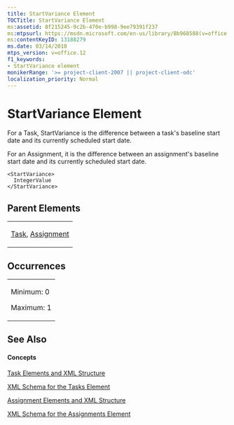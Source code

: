 ```yaml
---
title: StartVariance Element
TOCTitle: StartVariance Element
ms:assetid: 8f215245-9c2b-470e-b998-9ee79391f237
ms:mtpsurl: https://msdn.microsoft.com/en-us/library/Bb968588(v=office.12)
ms:contentKeyID: 13188279
ms.date: 03/14/2018
mtps_version: v=office.12
f1_keywords:
- StartVariance element
monikerRange: '>= project-client-2007 || project-client-odc'
localization_priority: Normal
---
```


# StartVariance Element




For a Task, StartVariance is the difference between a task's baseline start date and its currently scheduled start date.

For an Assignment, it is the difference between an assignment's baseline start date and its currently scheduled start date.

    <StartVariance>
      IntegerValue
    </StartVariance>

## Parent Elements

<table>
<colgroup>
<col style="width: 100%" />
</colgroup>
<tbody>
<tr class="odd">
<td><p><a href="task-element.md">Task</a>, <a href="assignment-element.md">Assignment</a></p></td>
</tr>
</tbody>
</table>

## Occurrences

<table>
<colgroup>
<col style="width: 100%" />
</colgroup>
<tbody>
<tr class="odd">
<td><p>Minimum: 0</p>
<p>Maximum: 1</p></td>
</tr>
</tbody>
</table>

## See Also

#### Concepts

[Task Elements and XML Structure](task-elements-and-xml-structure.md)

[XML Schema for the Tasks Element](xml-schema-for-the-tasks-element.md)

[Assignment Elements and XML Structure](assignment-elements-and-xml-structure.md)

[XML Schema for the Assignments Element](xml-schema-for-the-assignments-element.md)

